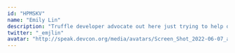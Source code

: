 ```yaml
---
id: "HPMSKV"
name: "Emily Lin"
description: "Truffle developer advocate out here just trying to help devs build better. Former DevOps engineer now professional nerd sniper. Let's gush about what you're building! @_emjlin"
twitter: "_emjlin"
avatar: "http://speak.devcon.org/media/avatars/Screen_Shot_2022-06-07_at_4.18.03_PM_ltsjiYv.png"
---
```

